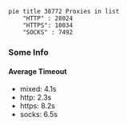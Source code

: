 
```mermaid
pie title 38772 Proxies in list
    "HTTP" : 28024
    "HTTPS": 10034
    "SOCKS" : 7492
```

### Some Info
#### Average Timeout

- mixed: 4.1s
- http: 2.3s
- https: 8.2s
- socks: 6.5s
